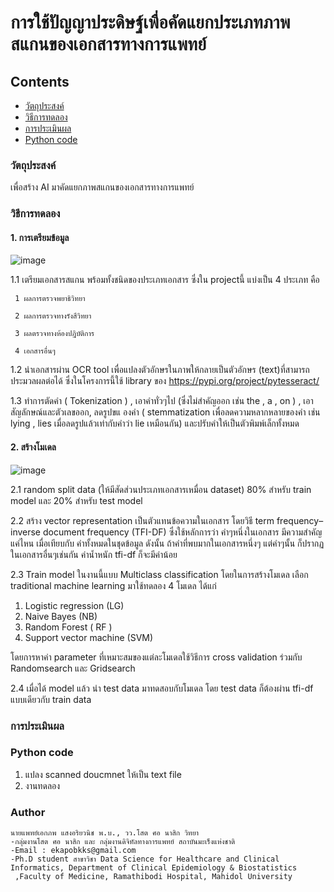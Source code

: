 # การใช้ปัญญาประดิษฐ์เพื่อคัดแยกประเภทภาพสแกนของเอกสารทางการแพทย์
## Contents
* [วัตถุประสงค์](#วัตถุประสงค์)
* [วิธีการทดลอง](#วิธีการทดลอง)
* [การประเมินผล](#การประเมินผล)
* [Python code](#code)
### **วัตถุประสงค์**

เพื่อสร้าง AI มาคัดแยกภาพสแกนของเอกสารทางการแพทย์ 

### **วิธีการทดลอง**

#### 1. การเตรียมข้อมูล 
![image](https://user-images.githubusercontent.com/76510467/177020796-13066aeb-5755-4b79-bda8-11ba07d1ee51.png)

  1.1 เตรียมเอกสารสแกน พร้อมทั้งชนิดของประเภทเอกสาร ซึ่งใน projectนี้ แบ่งเป็น 4 ประเภท คือ 
  
     1 ผลการตรวจพยาธิวิทยา 
     
     2 ผลการตรวจทางรังสีวิทยา 
     
     3 ผลตรวจทางห้องปฎิบัติการ  
     
     4 เอกสารอื่นๆ
     
  1.2 นำเอกสารผ่าน OCR tool เพื่อแปลงตัวอักษรในภาพให้กลายเป็นตัวอักษร (text)ที่สามารถประมวลผลต่อได้ ซึ่งในโครงการนี้ใช้ library ของ https://pypi.org/project/pytesseract/ 
  
  1.3 ทำการตัดคำ ( Tokenization ) , เอาคำทั่วๆไป (ซึ่งไม่สำคัญออก เช่น the , a , on ) , เอาสัญลักษณ์และตัวเลขออก, ลดรูปขแ
องคำ ( stemmatization เพื่อลดความหลากหลายของคำ เช่น lying , lies เมื่อลดรูปแล้วเท่ากับคำว่า lie เหมือนกัน) และปรับคำให้เป็นตัวพิมพ์เล็กทั้งหมด 

#### 2. สร้างโมเดล
![image](https://user-images.githubusercontent.com/76510467/177083543-818ffb46-3f66-4043-b0ec-4b302c34aa8a.png)

 2.1 random split data (ให้มีสัดส่วนประเภทเอกสารเหมื่อน dataset) 80% สำหรับ train model และ 20% สำหรับ test model
 
 2.2 สร้าง vector representation เป็นตัวแทนข้อความในเอกสาร  โดยวิธี term frequency–inverse document frequency (TFI-DF) ซึ่งใช้หลักการว่า คำๆหนึ่งในเอกสาร มีความสำคัญแค่ไหน เมื่อเทียบกับ 
     คำทั้งหมดในชุดข้อมูล ดังนั้น ถ้าคำที่พบมากในเอกสารหนึ่งๆ แต่คำๆนั้น ก็ปรากฏในเอกสารอื่นๆเช่นกัน ค่าน้ำหนัก tfi-df ก็จะมีค่าน้อย
     
 2.3 Train model ในงานนี้แบบ Multiclass classification   โดยในการสร้างโมเดล เลือก traditional machine learning มาใช้ทดลอง 4 โมเดล ได้แก่ 
   1) Logistic regression (LG)
   2) Naive Bayes (NB)
   3) Random Forest ( RF )
   4) Support vector machine (SVM)
   
 โดยการหาค่า parameter ที่เหมาะสมของแต่ละโมเดลใช้วิธีการ cross validation ร่วมกับ Randomsearch และ Gridsearch
 
 2.4 เมื่อได้ model แล้ว นำ test data มาทดสอบกับโมเดล โดย test data ก็ต้องผ่าน tfi-df แบบเดียวกับ train data 
 
 ### **การประเมินผล**

 
   


### **Python code**
1. แปลง scanned doucmnet ให้เป็น text file
2. งานทดลอง





### Author
	นายแพทย์เอกภพ แสงอริยวนิช พ.บ., วว.โสต ศอ นาสิก วิทยา
	-กลุ่มงานโสต ศอ นาสิก และ กลุ่มงานดิจิทัลทางการแพทย์ สถาบันมะเร็งแห่งชาติ 
	-Email : ekapobkks@gmail.com
	-Ph.D student สาขาวิชา Data Science for Healthcare and Clinical Informatics, Department of Clinical Epidemiology & Biostatistics
	 ,Faculty of Medicine, Ramathibodi Hospital, Mahidol University

 

